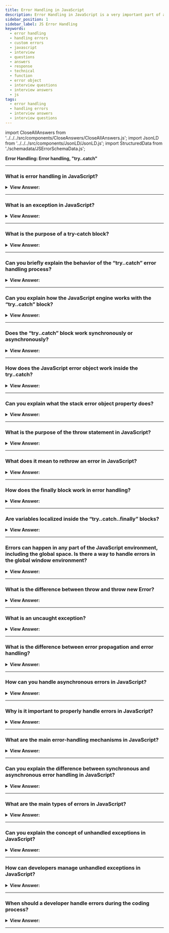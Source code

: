 ```yaml
---
title: Error Handling in JavaScript
description: Error Handling in JavaScript is a very important part of any web application. The try…catch construct has two main blocks, try and then catch blocks. Questions
sidebar_position: 1
sidebar_label: JS Error Handling
keywords:
  - error handling
  - handling errors
  - custom errors
  - javascript
  - interview
  - questions
  - answers
  - response
  - technical
  - function
  - error object
  - interview questions
  - interview answers
  - js
tags:
  - error handling
  - handling errors
  - interview answers
  - interview questions
---
```


import CloseAllAnswers from '../../../src/components/CloseAnswers/CloseAllAnswers.js';
import JsonLD from '../../../src/components/JsonLD/JsonLD.js';
import StructuredData from './schemadata/JSErrorSchemaData.js';

<JsonLD data={StructuredData} />

<head>
  <title>Error Handling | Frontend JavaScript Interview Questions</title>
</head>

**Error Handling: Error handling, "try..catch"**

<CloseAllAnswers />

---

### What is error handling in JavaScript?

<details>
  <summary><strong>View Answer:</strong></summary>
  <div>
  <div><strong>Interview Response:</strong> Error handling is the process of catching and managing exceptions or errors that occur during code execution to prevent program failure.
  </div><br />
  <div><strong className="codeExample">Base Code Example:</strong><br /><br />

  <div></div>

```js
try {
  // Code that may throw an exception
} catch (error) {
  // Code to handle the exception
} finally {
  // Code to be executed regardless of an exception
}
```

  </div>
  </div>
</details>

---

### What is an exception in JavaScript?

<details>
  <summary><strong>View Answer:</strong></summary>
  <div>
  <div><strong>Interview Response:</strong> An exception is an unexpected event or error that occurs during code execution, which can disrupt the normal flow of the program.
  </div><br />
  <div><strong className="codeExample">Code Example:</strong><br /><br />

  <div></div>

Here's an example of catching and handling an exception in JavaScript.

```js
try {
  // Code that may throw an exception
  throw new Error("Something went wrong!");
} catch (error) {
  // Code to handle the exception
  console.log(error.message);
}
```

  </div>
  </div>
</details>

---

### What is the purpose of a try-catch block?

<details>
  <summary><strong>View Answer:</strong></summary>
  <div>
  <div><strong>Interview Response:</strong> A try-catch block is used to handle exceptions by enclosing error-prone code in a try block and catching errors in the catch block.
  </div>
  </div>
</details>

---

### Can you briefly explain the behavior of the “try..catch” error handling process?

<details>
  <summary><strong>View Answer:</strong></summary>
  <div>
  <div><strong>Interview Response:</strong> The try…catch construct has two main blocks, try and then catch blocks. First, the code in the try executes on the try block. If there is no error, it proceeds to execute and exit the code, skipping the catch. If there is an error in the try block, the catch gets invoked, and the error gets returned.</div><br />
  <div><strong>Technical Response:</strong> The try...catch construct has two main blocks: try, and then catch<br /><br />
  <strong>Steps:</strong><br /><br />
  <ol>
    <li>First, the code in try &#123;...&#125; executes.</li>
    <li>If there were no errors, then catch(err) is ignored: the execution reaches the end of try and goes on, skipping catch.</li>
    <li>If an error occurs, the try execution stops, and control flows to the beginning of catch(err). The err variable (we can use any name for it) contains an error object with details about what happened.</li>
  </ol>
  </div><br />
  <div><strong className="codeExample">Code Example:</strong><br /><br />

  <div></div>

```js
try {
 console.log('Start of try runs'); // (1) <--

  lalala; // error, variable is not defined!

 console.log('End of try (never reached)'); // (2)
} catch (err) {
 console.log(`Error has occurred!`); // (3) <--
}
```

  </div>
  </div>
</details>

---

### Can you explain how the JavaScript engine works with the “try..catch” block?

<details>
  <summary><strong>View Answer:</strong></summary>
  <div>
  <div><strong>Interview Response:</strong> The most significant part of the interaction with the JavaScript engine is that the try..catch only works for runtime errors. The code must be runnable for `try..catch` to work. In other words, it should be valid JavaScript.</div><br />
  <div><strong>Technical Response:</strong> The most striking aspect of the interface with the JavaScript engine is that the try..catch statement only works for runtime failures. The code must be runnable for 'try..catch' to work. In other words, it should be legitimate JavaScript. It does not work if the code in the "try..catch" block incorrectly gets written. The JavaScript engine examines the code before running it. The errors that occur during the reading phase are called "parse-time" errors, and they are unrecoverable (from inside that code). This behavior is due to the engine's inability to comprehend the code. As a result, try...catch can only handle failures in "valid" code. Such mistakes commonly get referred to as "runtime errors" or "exceptions" in some instances.
  </div><br />
  <div><strong className="codeExample">Code Example:</strong><br /><br />

  <div></div>

```js
try {
  {{{{{{{{{{{{ // Syntax error will be invoked and not caught by catch handler
} catch(e) {
 console.log("The engine can't understand this code, it's invalid");
}

```

  </div>
  </div>
</details>

---

### Does the “try..catch” block work synchronously or asynchronously?

<details>
  <summary><strong>View Answer:</strong></summary>
  <div>
  <div><strong>Interview Response:</strong> The JavaScript try..catch works synchronously when executed. We cannot use asynchronous methods or functions inside the try block because the code gets set to execute later while the catch has already finished, and the code dies inside the try block.</div><br />
  <div><strong>Technical Response:</strong> The JavaScript try..catch method operates synchronously when running. If an exception occurs in "scheduled" code, such as setTimeout, try..catch does not catch it. After the engine has exited the try..catch construct, the function gets called. To catch an exception within a scheduled function, try..catch must be present.
  </div><br />
  <div><strong className="codeExample">Code Example:</strong><br /><br />

  <div></div>

```js
try {
  setTimeout(function () {
    noSuchVariable; // script will die here
  }, 1000);
} catch (e) {
 console.log("won't work");
}

//////// HOW TO FIX THIS ////////

// try..catch must be called inside of the setTimeout function
setTimeout(function () {
  try {
    noSuchVariable; // try..catch handles the error!
  } catch {
   console.log('error is caught here!');
  }
}, 1000);
```

  </div>
  </div>
</details>

---

### How does the JavaScript error object work inside the try..catch?

<details>
  <summary><strong>View Answer:</strong></summary>
  <div>
  <div><strong>Interview Response:</strong> The error object has two main properties for all built-in errors, including the name and message properties. The err.name reflects the name of the error like an undefined variable, which returns a ReferenceError. The err.message returns a text-based message reflecting the error details.</div><br />
  <div><strong>Technical Response:</strong> JavaScript generates an object containing its details when an error occurs. The object then gets passed as an argument to catch. The error object has two significant fields for all built-in errors: the name and message properties. Like an undefined variable, err.name reflects the name of the error and produces a ReferenceError. The err.message returns a textual message reflecting the error details. In addition to the name and message properties, other non-standard properties are available in most environments.
  </div><br />
  <div><strong className="codeExample">Code Example:</strong><br /><br />

  <div></div>

```js
try {
  lalala; // error, variable is not defined!
} catch (err) {
 console.log(err.name); // ReferenceError
 console.log(err.message); // lalala is not defined
 console.log(err.stack); // ReferenceError: lalala is not defined at (...call stack)

  // Can also show an error as a whole
  // The error is converted to string as "name: message"
 console.log(err); // ReferenceError: lalala is not defined
}
```

---

:::note
In addition to the name and message properties, other non-standard properties are available in most environments.
:::

  </div>
  </div>
</details>

---

### Can you explain what the stack error object property does?

<details>
  <summary><strong>View Answer:</strong></summary>
  <div>
  <div><strong>Interview Response:</strong> The error object stack property returns a string with information about the sequence of nested calls that led to the error within the current call stack. It is commonly used for JavaScript debugging purposes and helps resolve issues within the code.
</div><br />
  <div><strong className="codeExample">Code Example:</strong><br /><br />

  <div></div>

```js
try {
  lalala; // error, variable is not defined!
} catch (err) {
 console.log(err.stack); // ReferenceError: lalala is not defined at (...call stack)
}
```

  </div>
  </div>
</details>

---

### What is the purpose of the throw statement in JavaScript?

<details>
  <summary><strong>View Answer:</strong></summary>
  <div>
  <div><strong>Interview Response:</strong> The throw statement is used to manually generate an error or exception in a program. It allows developers to create custom error messages and trigger the catch block of a try-catch statement, allowing for more specific and fine-grained error handling.
</div><br />
  <div><strong className="codeExample">Code Example:</strong><br /><br />

  <div></div>

```js
function getRectArea(width, height) {
  if (isNaN(width) || isNaN(height)) {
    throw 'Parameter is not a number!';
  }
}

try {
  getRectArea(3, 'A');
} catch (e) {
  console.error(e);
  // expected output: "Parameter is not a number!"
}

///////////////////////////////////

// Standard errors
let error = new Error(message);
// or
let error = new SyntaxError(message);
let error = new ReferenceError(message);
// ...

///////////////////////////////////

// Standard error use
let error = new Error('Things happen o_O');

alert(error.name); // Error
alert(error.message); // Things happen o_O
```

---

:::note
The program terminates if no catch block exists among caller functions. JavaScript has many built-in constructors for standard errors: Error, SyntaxError, ReferenceError, TypeError, and others, and we can use them to create error objects.
:::

  </div>
  </div>
</details>

---

### What does it mean to rethrow an error in JavaScript?

<details>
  <summary><strong>View Answer:</strong></summary>
  <div>
  <div><strong>Interview Response:</strong> When dealing with errors, handling them at the perimeter of your application is not always sufficient. By the time the error bubbles up, we have often lost a lot of the context in which the error gets thrown. People sometimes catch an error, record it locally somehow, and then rethrow it. Rethrowing is the basic concept of using a throw statement when there is no clear way to handle an error. This process maintains the original stack trace recorded by the error as you "pass it back up" the call stack.</div><br />
  <div><strong>Technical Response:</strong> There is no special "rethrow" keyword in JavaScript. You throw() the error you caught, which maintains the original stack trace recorded by the error as you "pass it back up" the call stack.<br /><br />
  <strong>More specifically, the "rethrowing" approach gets described as follows:</strong><br /><br />
  <ol>
    <li>All errors get caught.</li>
    <li>We examine the error object err in the catch(err)#123;...&#125; block.</li>
    <li>We throw err if we don’t know how to handle it.</li>
  </ol>
  </div><br />
  <div><strong className="codeExample">Code Example:</strong><br /><br />

  <div></div>

```js
let json = '{ "age": 30 }'; // incomplete data
try {
  let user = JSON.parse(json);

  if (!user.name) {
    throw new SyntaxError('Incomplete data: no name');
  }

  blabla(); // unexpected error

 console.log(user.name);
} catch (e) {
  if (e instanceof SyntaxError) {
   console.log('JSON Error: ' + e.message);
  } else {
    throw e; // rethrow (*)
  }
}
```

  </div>
  </div>
</details>

---

### How does the finally block work in error handling?

<details>
  <summary><strong>View Answer:</strong></summary>
  <div>
  <div><strong>Interview Response:</strong> The finally block in error handling executes regardless of whether an exception occurs or not. It's often used for cleanup tasks, like closing files or database connections.
</div><br />
  <div><strong>Technical Response:</strong> In JavaScript, the try..catch..finally statement works in an ordered fashion. The first try block is where code execution happens. The catch statement executes if an exception gets thrown in the try block. The finally statement block contains all of the code executed after the try and catch statements resolve. If the try block executes without errors, the finally block gets executed. If the try statement results in an error, it passes the error to the catch block, and then and only then does the finally statement run.
</div><br />
  <div><strong className="codeExample">Code Example:</strong><br /><br />

  <div></div>

```js
try {
  //... try to execute the code ...
} catch (e) {
  //... handle errors ...
} finally {
  //... execute always ...
}
```

  </div>
  </div>
</details>

---

### Are variables localized inside the “try..catch..finally” blocks?

<details>
  <summary><strong>View Answer:</strong></summary>
  <div>
  <div><strong>Interview Response:</strong> Yes, as with everything in curly brackets (&#123;...&#125;), variables are localized to the “try..catch..finally” blocks individually. If a variable gets declared with one of the blocks, it is only accessible within that block.
</div><br />
  <div><strong className="codeExample">Code Example:</strong><br /><br />

  <div></div>

```js
let hello2 = 'Hello, JavaScript';

try {
  let hello = 'hello';
  console.log(hello); // returns "hello"
} catch (e) {
  console.log(e.message);
} finally {
  console.log(hello); // ReferenceError: hello is not defined
  console.log(hello2); // returns "Hello, JavaScript" from the global variable
}

console.log(hello); // ReferenceError: hello is not defined
```

  </div>
  </div>
</details>

---

### Errors can happen in any part of the JavaScript environment, including the global space. Is there a way to handle errors in the global window environment?

<details>
  <summary><strong>View Answer:</strong></summary>
  <div>
  <div><strong>Interview Response:</strong> Yes, we can use the global handler (global catch) window.onerror that is part of the Web API.</div><br />
  <div><strong>Technical Response:</strong> Yes, we can use the global handler (global catch) window.onerror that is part of the Web API. The onerror property of the GlobalEventHandlers mixin is an EventHandler that processes error events. Error events fire at various targets for different kinds of errors, such as runtime errors or when a resource (such as an img or script tags) fails to load. Installing a global error event handler is useful for the automated collection of error reports.
  </div><br />
  <div><strong className="codeExample">Code Example:</strong><br /><br />

<strong>Syntax: </strong> window.onerror = function(message, source, lineno, colno, error) &#123; ... &#125;;<br /><br />

  <div></div>

```js
window.onerror = function (message, url, line, col, error) {
 console.log(`${message}\n At ${line}:${col} of ${url}`);
};

function readData() {
  badFunc(); // Whoops, something went wrong!
}

readData();
```

  </div>
  </div>
</details>

---

### What is the difference between throw and throw new Error?

<details>
  <summary><strong>View Answer:</strong></summary>
  <div>
  <div><strong>Interview Response:</strong> `throw` raises any object as an exception. `throw new Error` creates a new Error object with a specific message. The latter provides stack trace for debugging, which the former may not, depending on the thrown object.<br />
  </div><br />
  <div><strong className="codeExample">Code Example:</strong><br /><br />

  <div></div>

```javascript
try {
    let condition = false;

    if (!condition) {
        // throw any object
        // throw "An error occurred"; 

        // throw new Error
        throw new Error("An error occurred");
    }
} catch (error) {
    console.log(error); // Prints: Error: An error occurred
} finally {
    console.log("Finally block executed");
}

```

In this code, if `condition` is `false`, an exception is thrown. In the `catch` block, this exception is caught and its message is logged. Regardless of whether an exception occurs, the `finally` block always executes.

  </div>
  </div>
</details>

---

### What is an uncaught exception?

<details>
  <summary><strong>View Answer:</strong></summary>
  <div>
  <div><strong>Interview Response:</strong> An uncaught exception is an error that has not been caught by any try-catch block and can lead to program termination.</div><br />
  <div><strong className="codeExample">Code Example:</strong><br /><br />

  <div></div>

```js
try {
    throw new Error("An error occurred");
    // No catch block here
} finally {
    console.log("Finally block executed");
}
// Output: Uncaught Error: An error occurred
```

  </div>
  </div>
</details>

---

### What is the difference between error propagation and error handling?

<details>
  <summary><strong>View Answer:</strong></summary>
  <div>
  <div><strong>Interview Response:</strong> Error propagation allows errors to bubble up through the function call stack until caught. Error handling involves using strategies (like try/catch/finally blocks) to intercept, log, or respond to errors when they occur.</div><br />
  <div><strong className="codeExample">Code Example:</strong><br /><br />

  <div></div>

```javascript
function functionA() {
    throw new Error("An error occurred in functionA");
}

function functionB() {
    functionA();
}

try {
    // Error propagation: The error in functionA propagates to functionB, then up to here
    functionB();
} catch (error) {
    // Error handling: The error is caught and handled here
    console.log(error.message); // Prints: An error occurred in functionA
}
```

In this example, an error is thrown in `functionA`. This error is not caught within `functionA`, so it propagates up the call stack to `functionB`. From `functionB`, the error propagates up to the `try` block. This is where the error is caught and handled.

  </div>
  </div>
</details>

---

### How can you handle asynchronous errors in JavaScript?

<details>
  <summary><strong>View Answer:</strong></summary>
  <div>
  <div><strong>Interview Response:</strong> Asynchronous errors can be handled using callbacks with error-first arguments, Promises with .catch(), or async/await with try-catch blocks.<br />
  </div><br />
  <div><strong className="codeExample">Code Example:</strong><br /><br />

  <div></div>

```js
async function asyncFunc() {
    try {
        await someAsyncOperation();
    } catch (error) {
        console.log(error);
    }
}

```

  </div>
  </div>
</details>

---

### Why is it important to properly handle errors in JavaScript?

<details>
  <summary><strong>View Answer:</strong></summary>
  <div>
  <div><strong>Interview Response:</strong> Proper error handling helps maintain application stability, improves user experience, simplifies debugging, and enhances security.
  </div>
  </div>
</details>

---

### What are the main error-handling mechanisms in JavaScript?

<details>
  <summary><strong>View Answer:</strong></summary>
  <div>
  <div><strong>Interview Response:</strong> JavaScript primarily handles errors using `try/catch/finally` for synchronous code, callbacks with error parameters for asynchronous operations in Node.js style, and Promises combined with `async/await` for modern asynchronous operations.</div><br />
  <div><strong className="codeExample">Code Example:</strong><br /><br />

  <div></div>

1. `try/catch/finally`:

```javascript
try {
    // code that may throw an error
    throw new Error("An error occurred");
} catch (error) {
    console.log(error.message);
} finally {
    console.log("This always runs");
}
```

2. Callbacks with error parameters:

```javascript
fs.readFile('/nonexistentfile.txt', function(err, data) {
  if (err) {
    console.log("Error reading file:", err);
  } else {
    console.log(data);
  }
});
```

3. Promises and `async/await`:

```javascript
async function asyncFunc() {
    try {
        let data = await fetch('https://nonexistenturl.com');
        console.log(data);
    } catch (error) {
        console.log("Error fetching data:", error);
    }
}
asyncFunc();
```

In these examples, `fs` represents the Node.js file system module and `fetch` is a browser-based API used for making HTTP requests. Please replace `/nonexistentfile.txt` and `'https://nonexistenturl.com'` with valid file path and URL respectively.

  </div>
  </div>
</details>

---

### Can you explain the difference between synchronous and asynchronous error handling in JavaScript?

<details>
  <summary><strong>View Answer:</strong></summary>
  <div>
  <div><strong>Interview Response:</strong> Synchronous error handling occurs immediately when an error is encountered, while asynchronous error handling involves handling errors that occur during asynchronous operations, such as callbacks or promises, at a later point in time.
  </div><br/>
  <div><strong>Technical Response:</strong> Synchronous error handling occurs when code is executed in a linear, sequential manner, and errors are handled immediately when they occur. Asynchronous error handling, on the other hand, involves handling errors that may occur during the execution of asynchronous operations, such as AJAX calls or promises. Asynchronous error handling often requires different techniques, such as using error callbacks or the catch method in promises.
  </div><br />
  <div><strong className="codeExample">Code Example:</strong><br /><br />

  <div></div>

Sure! Here's a code example that demonstrates synchronous and asynchronous error handling in JavaScript:

**Synchronous Error Handling:**

```javascript
try {
  // Synchronous code that may throw an exception
  throw new Error("Synchronous error occurred!");
} catch (error) {
  // Synchronous error handling
  console.log("Synchronous error caught:", error.message);
}
```

In the above example, the error is thrown synchronously within the `try` block, and the `catch` block immediately catches the error and handles it.

**Asynchronous Error Handling:**

```javascript
// Asynchronous code using a setTimeout callback
setTimeout(() => {
  try {
    // Asynchronous code that may throw an exception
    throw new Error("Asynchronous error occurred!");
  } catch (error) {
    // Asynchronous error handling
    console.log("Asynchronous error caught:", error.message);
  }
}, 1000);
```

In the asynchronous example, an error is thrown within a `setTimeout` callback function. The `try` block is unable to catch the error directly since the code is executed asynchronously. Instead, the error is caught and handled within the callback function itself.

In practice, when working with asynchronous operations like promises or event handlers, it is common to use mechanisms such as `.catch()` for promises or error callbacks to handle errors asynchronously. These approaches allow errors to be captured and processed at a later point in time when the asynchronous operation completes or encounters an error.

---

:::note
Please note that in the asynchronous example, the error handling is done within the same execution context as the asynchronous operation. In more complex scenarios, error handling may involve chaining promises, using `async/await`, or utilizing error handling mechanisms provided by specific libraries or frameworks.
:::

  </div>
  </div>
</details>

---

### What are the main types of errors in JavaScript?

<details>
  <summary><strong>View Answer:</strong></summary>
  <div>
  <div><strong>Interview Response:</strong> The main types of errors in JavaScript are Syntax Errors, Runtime Errors, and Logical Errors. Syntax Errors occur when there is a mistake in the syntax of the code, preventing it from being parsed.
  </div><br/>
  <div><strong>Technical Response:</strong> In JavaScript, there are several main types of errors that can occur during the execution of a program. These errors are represented by different built-in error types, each serving a specific purpose. Here are some of the main types of errors in JavaScript:
  </div>

1. **Error**: The base class for all built-in error types. It is commonly used as a generic error type when a more specific error type is not available.

2. **SyntaxError**: Occurs when there is a syntax error in the code. This can happen due to misspelled keywords, unclosed brackets, or other syntax-related issues.

3. **TypeError**: Indicates that a value is not of the expected type. It occurs when an operation or function is performed on a value that is incompatible or undefined. For example, trying to call a non-function as a function.

4. **ReferenceError**: Occurs when an invalid reference is made. It happens when trying to access a variable or function that is not defined or out of scope.

5. **RangeError**: Thrown when a numeric value is not within the valid range. For example, trying to create an array with a negative length or calling a function with too many arguments.

6. **EvalError**: Deprecated in modern JavaScript versions, this error was previously thrown when an error occurred during the evaluation of code in the `eval()` function.

7. **URIError**: Thrown when there is an error in encoding or decoding a URI component using functions like `encodeURIComponent()` or `decodeURIComponent()`.

These error types provide valuable information about the nature of the error, such as the error message and, in some cases, the line number where the error occurred. By understanding these error types, developers can identify and handle specific errors appropriately, improving the debugging and error-handling process in their JavaScript programs.

  </div>
</details>

---

### Can you explain the concept of unhandled exceptions in JavaScript?

<details>
  <summary><strong>View Answer:</strong></summary>
  <div>
  <div><strong>Interview Response:</strong> An unhandled exception in JavaScript is an error or exception that isn't captured by any `catch` block in the current execution context, typically causing the program to crash.<br />
  </div><br />
  <div><strong className="codeExample">Code Example:</strong><br /><br />

  <div></div>

```javascript
function throwsError() {
    throw new Error("An error occurred");
}

try {
    // This function invocation is not within a try block
    throwsError();
} catch (error) {
    // This catch block does not catch the error thrown by throwsError()
}

// Output: Uncaught Error: An error occurred
```

In this example, the function `throwsError()` throws an error. Because the invocation of `throwsError()` is not wrapped in a `try` block, the thrown error is an unhandled exception.

  </div>
  </div>
</details>

---

### How can developers manage unhandled exceptions in JavaScript?

<details>
  <summary><strong>View Answer:</strong></summary>
  <div>
  <div><strong>Interview Response:</strong> Developers can manage unhandled exceptions in JavaScript using `try/catch` blocks, Promise rejection handlers, or global error event handlers like `window.onerror` or `process.on('uncaughtException')`.<br />
  </div><br />
  <div><strong className="codeExample">Code Example:</strong><br /><br />

  <div></div>

1. `try/catch` blocks:

```javascript
try {
    throw new Error("An error occurred");
} catch (error) {
    console.log(error.message); // Handles the error
}
```

2. Promise rejection handlers:

```javascript
Promise.reject("Promise Error").catch(error => {
    console.log(error); // Handles the promise rejection
});
```

3. Global error event handlers:

```javascript
// In a browser environment
window.onerror = function(message, url, line, column, error) {
    console.log(message);
    return true; // Prevents default handling
};

// In a Node.js environment
process.on('uncaughtException', function(error) {
    console.log(error.message);
});
```

Please note that using `process.on('uncaughtException')` in Node.js should be done carefully as it can keep the process running even when it's in an unknown state. It's usually better to log the error, then gracefully shut down and restart the process.

  </div>
  </div>
</details>

---

### When should a developer handle errors during the coding process?

<details>
  <summary><strong>View Answer:</strong></summary>
  <div>
  <div><strong>Interview Response:</strong> A developer should handle errors during the coding process whenever there is a potential for an error to occur that could disrupt the normal execution of the program or cause undesirable consequences. You should do this before completing the initial writing of the code. Coming back to the code at a later time is not recommended because it could lead to excessive refactoring of code.
  </div>
  </div>
</details>

---
